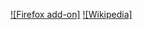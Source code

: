 [![Firefox add-on]](https://addons.mozilla.org/en-US/firefox/addon/gilburds-calendar/)
[![Wikipedia]](https://ru.wikipedia.org/wiki/Календарь_Гильбурда)
